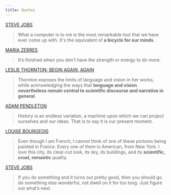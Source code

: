 ```yaml
---
title: Quotes
---
```


[STEVE JOBS](https://www.youtube.com/watch?v=L40B08nWoMk)

> What a computer is to me is the most remarkable tool that we have ever come up with. It's the equivalent of **a bicycle for our minds**.

[MARIA ZERRES](https://www.dasmaximum.com/en/sammlung/maria-zerres/)

> It’s finished when you don’t have the strength or energy to do more.

[LESLIE THORNTON: BEGIN AGAIN, AGAIN][1] 

> Thornton exposes the limits of language and vision in her works, while acknowledging the ways that **language and vision nevertheless remain central to scientific discourse and narrative in general**.

[1]: https://listart.mit.edu/exhibitions/leslie-thornton


[ADAM PENDLETON](https://www.moma.org/magazine/articles/635)

> History is an endless variation, a machine upon which we can project ourselves and our ideas. That is to say it is our present moment.

[LOUISE BOURGEOIS](https://gothamtogo.com/the-comprehensive-exhibition-louise-bourgeois-paintings-opens-at-the-met/)

> Even though I am French, I cannot think of one of these pictures being painted in France. Every one of them is American, from New York. I love this city, its clear-cut look, its sky, its buildings, and its **scientific, cruel, romantic** quality.

[STEVE JOBS](https://www.goodreads.com/en/book/show/37638098-creative-selection)

> If you do something and it turns out pretty good, then you should go do something else wonderful, not dwell on it for too long. Just figure out what’s next.


